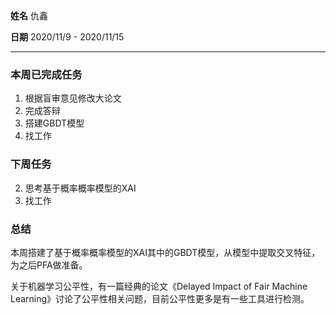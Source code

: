 **姓名** 仇鑫

**日期** 2020/11/9 - 2020/11/15

------

### 本周已完成任务

1. 根据盲审意见修改大论文
2. 完成答辩
3. 搭建GBDT模型
4. 找工作

### 下周任务

2. 思考基于概率概率模型的XAI
3. 找工作

### 总结

本周搭建了基于概率概率模型的XAI其中的GBDT模型，从模型中提取交叉特征，为之后PFA做准备。

关于机器学习公平性，有一篇经典的论文《Delayed Impact of Fair Machine Learning》讨论了公平性相关问题，目前公平性更多是有一些工具进行检测。